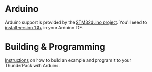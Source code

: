 # Arduino

Arduino support is provided by the [STM32duino project](https://github.com/stm32duino/Arduino_Core_STM32). You'll need to [install version 1.8+](https://github.com/stm32duino/wiki/wiki/Getting-Started) in your Arduino IDE.

# Building & Programming

[Instructions](https://github.com/jgillick/ThunderPack/wiki/Getting-Started#arduino) on how to build an example and program it to your ThunderPack with Arduino.
